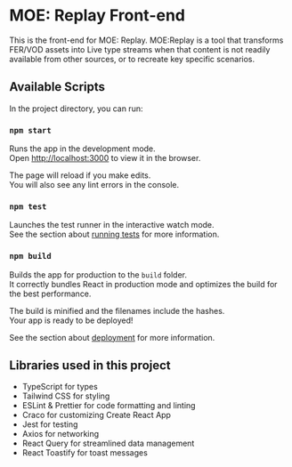 # MOE: Replay Front-end

This is the front-end for MOE: Replay.
MOE:Replay is a tool that transforms FER/VOD assets into Live type streams when that content is not readily available from other sources, or to recreate key specific scenarios.

## Available Scripts

In the project directory, you can run:

### `npm start`

Runs the app in the development mode.\
Open [http://localhost:3000](http://localhost:3000) to view it in the browser.

The page will reload if you make edits.\
You will also see any lint errors in the console.

### `npm test`

Launches the test runner in the interactive watch mode.\
See the section about [running tests](https://facebook.github.io/create-react-app/docs/running-tests) for more information.

### `npm build`

Builds the app for production to the `build` folder.\
It correctly bundles React in production mode and optimizes the build for the best performance.

The build is minified and the filenames include the hashes.\
Your app is ready to be deployed!

See the section about [deployment](https://facebook.github.io/create-react-app/docs/deployment) for more information.

## Libraries used in this project

- TypeScript for types
- Tailwind CSS for styling
- ESLint & Prettier for code formatting and linting
- Craco for customizing Create React App
- Jest for testing
- Axios for networking
- React Query for streamlined data management
- React Toastify for toast messages
